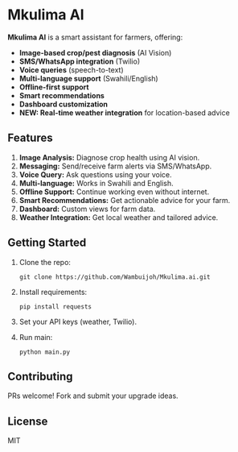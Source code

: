 # Mkulima AI

**Mkulima AI** is a smart assistant for farmers, offering:

- **Image-based crop/pest diagnosis** (AI Vision)
- **SMS/WhatsApp integration** (Twilio)
- **Voice queries** (speech-to-text)
- **Multi-language support** (Swahili/English)
- **Offline-first support**
- **Smart recommendations**
- **Dashboard customization**
- **NEW: Real-time weather integration** for location-based advice

## Features

1. **Image Analysis:** Diagnose crop health using AI vision.
2. **Messaging:** Send/receive farm alerts via SMS/WhatsApp.
3. **Voice Query:** Ask questions using your voice.
4. **Multi-language:** Works in Swahili and English.
5. **Offline Support:** Continue working even without internet.
6. **Smart Recommendations:** Get actionable advice for your farm.
7. **Dashboard:** Custom views for farm data.
8. **Weather Integration:** Get local weather and tailored advice.

## Getting Started

1. Clone the repo:
   ```
   git clone https://github.com/Wambuijoh/Mkulima.ai.git
   ```
2. Install requirements:
   ```
   pip install requests
   ```
3. Set your API keys (weather, Twilio).

4. Run main:
   ```
   python main.py
   ```

## Contributing

PRs welcome! Fork and submit your upgrade ideas.

## License

MIT